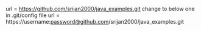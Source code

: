 url = https://github.com/srijan2000/java_examples.git  change to below one in .git/config file
url = https://username:password@github.com/srijan2000/java_examples.git

